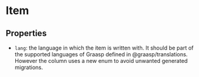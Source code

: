 # Item

## Properties

- `lang`: the language in which the item is written with. It should be part of the supported languages of Graasp defined in @graasp/translations. However the column uses a new enum to avoid unwanted generated migrations.

